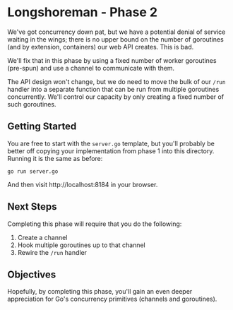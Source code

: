 Longshoreman - Phase 2
======================

We've got concurrency down pat, but we have a potential denial of
service waiting in the wings; there is no upper bound on the
number of goroutines (and by extension, containers) our web API
creates. This is bad.

We'll fix that in this phase by using a fixed number of worker
goroutines (pre-spun) and use a channel to communicate with them.

The API design won't change, but we do need to move the bulk of
our `/run` handler into a separate function that can be run from
multiple goroutines concurrently. We'll control our capacity by
only creating a fixed number of such goroutines.

Getting Started
---------------

You are free to start with the `server.go` template, but you'll
probably be better off copying your implementation from phase 1
into this directory. Running it is the same as before:

    go run server.go

And then visit http://localhost:8184 in your browser.

Next Steps
----------

Completing this phase will require that you do the following:

1. Create a channel
2. Hook multiple goroutines up to that channel
3. Rewire the `/run` handler

Objectives
----------

Hopefully, by completing this phase, you'll gain an even deeper
appreciation for Go's concurrency primitives (channels and
goroutines).
